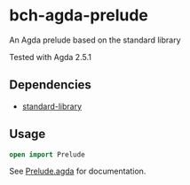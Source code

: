 # bch-agda-prelude
An Agda prelude based on the standard library

Tested with Agda 2.5.1

## Dependencies
- [standard-library](https://github.com/agda/agda-stdlib)

## Usage

```agda
open import Prelude
```

See [Prelude.agda](Prelude.agda) for documentation.
